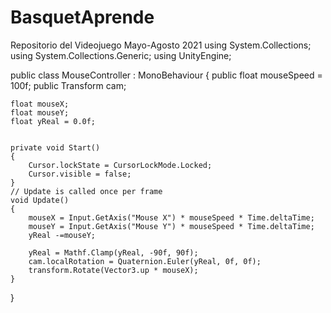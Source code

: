 # BasquetAprende
Repositorio del Videojuego Mayo-Agosto 2021
using System.Collections;
using System.Collections.Generic;
using UnityEngine;

public class MouseController : MonoBehaviour
{
    public float mouseSpeed = 100f;
    public Transform cam;

    float mouseX;
    float mouseY;
    float yReal = 0.0f;


    private void Start()
    {
        Cursor.lockState = CursorLockMode.Locked;
        Cursor.visible = false;
    }
    // Update is called once per frame
    void Update()
    {
        mouseX = Input.GetAxis("Mouse X") * mouseSpeed * Time.deltaTime;
        mouseY = Input.GetAxis("Mouse Y") * mouseSpeed * Time.deltaTime;
        yReal -=mouseY;

        yReal = Mathf.Clamp(yReal, -90f, 90f);
        cam.localRotation = Quaternion.Euler(yReal, 0f, 0f);
        transform.Rotate(Vector3.up * mouseX);
    }
}
